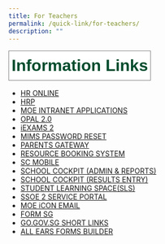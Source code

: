 ```yaml
---
title: For Teachers
permalink: /quick-link/for-teachers/
description: ""
---
```

<style type="text/css">
.tg  {border-collapse:collapse;border-spacing:0;}
.tg td{border-color:black;border-style:solid;border-width:1px;font-family:Arial, sans-serif;font-size:16px;
  overflow:hidden;padding:10px 5px;word-break:normal;}
.tg th{border-color:black;border-style:solid;border-width:1px;font-family:Arial, sans-serif;font-size:32px;
  font-weight:normal;overflow:hidden;padding:10px 5px;word-break:normal;}
.tg .tg-mwbt{background-color:#FFF;border-color:inherit;color:#004D2E;font-weight:bold;text-align:center;vertical-align:middle}
.tg .tg-ywyw{background-color:#E5E5E5;color:#004D2E;font-weight:bold;text-align:center;text-decoration:underline;vertical-align:top}
.tg .tg-frvs{background-color:#FFF;color:#004D2E;font-weight:bold;text-align:center;text-decoration:underline;vertical-align:top}
</style>
<table class="tg">
<thead>
  <tr>
    <th class="tg-mwbt"><span style="font-weight:700">Information  Links</span></th>
  </tr>
</thead>
</table>
	
*   [HR ONLINE](http://intranet.moe.gov.sg/hronline/Pages/Home.aspx)
*   [HRP](https://www.hrp.gov.sg)
*   [MOE INTRANET APPLICATIONS](https://intranet.moe.gov.sg/my-workspace-admin/Pages/applications/index.aspx)
*   [OPAL 2.0](https://idm.opal2.moe.edu.sg)
*   [iEXAMS 2](https://iexams.seab.gov.sg)
*   [MIMS PASSWORD RESET](https://idp.mims.moe.gov.sg/nidp/saml2/sso)
*   [PARENTS GATEWAY](https://pg.moe.edu.sg/)
*   [RESOURCE BOOKING SYSTEM](https://rbs.avero-tech.com/login.html)
*   [SC MOBILE](https://scmobile.moe.edu.sg/)
*   [SCHOOL COCKPIT (ADMIN &amp; REPORTS)](https://schoolcockpit.moe.gov.sg/)
*   [SCHOOL COCKPIT (RESULTS ENTRY)](https://schoolcockpit.moe.gov.sg/academic)
*   [STUDENT LEARNING SPACE(SLS)](https://vle.learning.moe.edu.sg/login)
*   [SSOE 2 SERVICE PORTAL](https://ssoe2.moe.edu.sg/)
*   [MOE iCON EMAIL](https://workspace.google.com/dashboard)
*   [FORM SG](https://form.gov.sg/)
*   [GO.GOV.SG SHORT LINKS](https://go.gov.sg)
*   [ALL EARS FORMS BUILDER](https://forms.moe.edu.sg/)